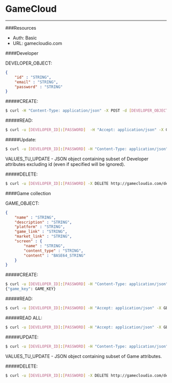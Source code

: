 GameCloud
=========
***

###Resources

* Auth: Basic
* URL: gamecloudio.com

####Developer

DEVELOPER_OBJECT:

~~~json
{
    "id" : "STRING",
    "email" : "STRING",
    "password" : "STRING"
}
~~~

#####CREATE:

~~~bash
$ curl -H "Content-Type: application/json" -X POST -d [DEVELOPER_OBJECT] http://gamecloudio.com/developer
~~~

#####READ:

~~~bash
$ curl -u [DEVELOPER_ID]:[PASSWORD]  -H "Accept: application/json" -X GET http://gamecloudio.com/developer/[DEVELOPER_ID]
~~~

#####Update:

~~~bash
$ curl -u [DEVELOPER_ID]:[PASSWORD] -H "Content-Type: application/json" -X PUT -d [VALUES_TO_UPDATE] http://gamecloudio.com/developer/[DEVELOPER_ID]
~~~

VALUES_TU_UPDATE - JSON object containing subset of Developer attributes excluding id (even if specified will be ignored).

#####DELETE:

~~~bash
$ curl -u [DEVELOPER_ID]:[PASSWORD] -X DELETE http://gamecloudio.com/developer/[DEVELOPER_ID]
~~~

####Game collection

GAME_OBJECT:

~~~json
{
    "name" : "STRING",
    "description" : "STRING",
    "platform" : "STRING",
    "game_link" : "STRING",
    "market_link" : "STRING",
    "screen" : {
        "name" : "STRING",
        "content_type" : "STRING",
        "content" : "BASE64_STRING"
    }
}
~~~

#####CREATE:

~~~bash
$ curl -u [DEVELOPER_ID]:[PASSWORD] -H "Content-Type: application/json" -X POST -d [GAME_OBJECT] http://gamecloudio.com/developer/[DEVELOPER_ID]/game
{"game_key": GAME_KEY}
~~~

#####READ:

~~~bash
$ curl -u [DEVELOPER_ID]:[PASSWORD] -H "Accept: application/json" -X GET http://gamecloudio.com/developer/[DEVELOPER_ID]/game
~~~

#####READ ALL:

~~~bash
$ curl -u [DEVELOPER_ID]:[PASSWORD] -H "Accept: application/json" -X GET http://gamecloudio.com/developer/[DEVELOPER_ID]/game/[GAME_KEY]
~~~

#####UPDATE:

~~~bash
$ curl -u [DEVELOPER_ID]:[PASSWORD] -H "Content-Type: application/json" -X PUT -d [VALUES_TO_UPDATE] http://gamecloudio.com/developer/[DEVELOPER_ID]/game/[GAME_KEY]
~~~

VALUES_TU_UPDATE - JSON object containing subset of Game attributes.

#####DELETE:

~~~bash
$ curl -u [DEVELOPER_ID]:[PASSWORD] -X DELETE http://gamecloudio.com/developer/[DEVELOPER_ID]/game/[GAME_KEY]
~~~